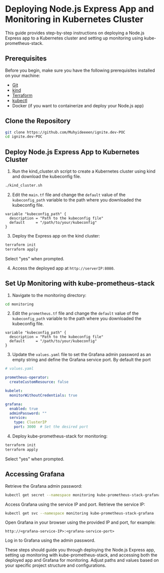 # Deploying Node.js Express App and Monitoring in Kubernetes Cluster

This guide provides step-by-step instructions on deploying a Node.js Express app to a Kubernetes cluster and setting up monitoring using kube-prometheus-stack.

## Prerequisites

Before you begin, make sure you have the following prerequisites installed on your machine:

- [Git](https://git-scm.com/book/en/v2/Getting-Started-Installing-Git)
- [kind](https://kind.sigs.k8s.io/docs/user/quick-start/#installation)
- [Terraform](https://www.terraform.io/downloads.html)
- [kubectl](https://kubernetes.io/docs/tasks/tools/install/)
- Docker (if you want to containerize and deploy your Node.js app)

## Clone the Repository

```bash
git clone https://github.com/Muhyideeeen/ignite.dev-POC
cd ignite.dev-POC
```

## Deploy Node.js Express App to Kubernetes Cluster

1. Run the kind_cluster.sh script to create a Kubernetes cluster using kind and download the kubeconfig file.

```bash
./kind_cluster.sh
```

2. Edit the `main.tf` file and change the `default` value of the `kubeconfig_path` variable to the path where you downloaded the kubeconfig file.

```hcl
variable "kubeconfig_path" {
  description = "Path to the kubeconfig file"
  default     = "/path/to/your/kubeconfig"
}
```

3. Deploy the Express app on the kind cluster:

```bash
terraform init
terraform apply
```

Select "yes" when prompted.

4. Access the deployed app at `http://serverIP:8080`.

## Set Up Monitoring with kube-prometheus-stack

1. Navigate to the monitoring directory:

```bash
cd monitoring
```

2. Edit the `prometheus.tf` file and change the `default` value of the `kubeconfig_path` variable to the path where you downloaded the kubeconfig file.

```hcl
variable "kubeconfig_path" {
  description = "Path to the kubeconfig file"
  default     = "/path/to/your/kubeconfig"
}
```

3. Update the `values.yaml` file to set the Grafana admin password as an empty string and define the Grafana service port. By default the port 

```yaml
# values.yaml

prometheus-operator:
  createCustomResource: false

kubelet:
  monitorWithoutCredentials: true

grafana:
  enabled: true
  adminPassword: ""
  service:
    type: ClusterIP
    port: 3000  # Set the desired port
```

4. Deploy kube-prometheus-stack for monitoring:

```bash
terraform init
terraform apply
```

Select "yes" when prompted.

## Accessing Grafana

Retrieve the Grafana admin password:

```bash
kubectl get secret --namespace monitoring kube-prometheus-stack-grafana -o jsonpath="{.data.admin-password}" | base64 --decode ; echo
```

Access Grafana using the service IP and port. Retrieve the service IP:

```bash
kubectl get svc --namespace monitoring kube-prometheus-stack-grafana
```

Open Grafana in your browser using the provided IP and port, for example:

```
http://<grafana-service-IP>:<grafana-service-port>
```

Log in to Grafana using the admin password.

These steps should guide you through deploying the Node.js Express app, setting up monitoring with kube-prometheus-stack, and accessing both the deployed app and Grafana for monitoring. Adjust paths and values based on your specific project structure and configurations.
```
